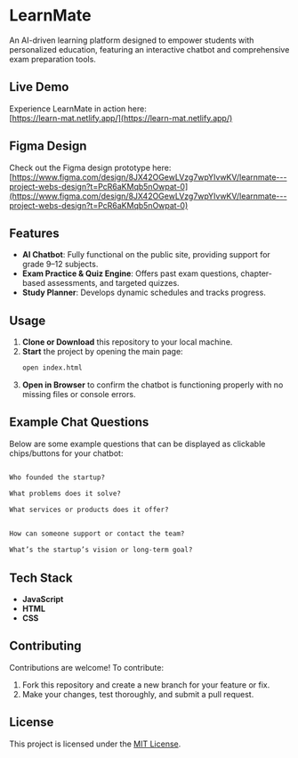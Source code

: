 # LearnMate

An AI-driven learning platform designed to empower students with personalized education, featuring an interactive chatbot and comprehensive exam preparation tools.

## Live Demo
Experience LearnMate in action here:  
[https://learn-mat.netlify.app/](https://learn-mat.netlify.app/)

## Figma Design
Check out the Figma design prototype here:  
[https://www.figma.com/design/8JX42OGewLVzg7wpYIvwKV/learnmate---project-webs-design?t=PcR6aKMqb5nOwpat-0](https://www.figma.com/design/8JX42OGewLVzg7wpYIvwKV/learnmate---project-webs-design?t=PcR6aKMqb5nOwpat-0)

## Features
- **AI Chatbot**: Fully functional on the public site, providing support for grade 9–12 subjects.  
- **Exam Practice & Quiz Engine**: Offers past exam questions, chapter-based assessments, and targeted quizzes.  
- **Study Planner**: Develops dynamic schedules and tracks progress.

## Usage
1. **Clone or Download** this repository to your local machine.  
2. **Start** the project by opening the main page:
   ```bash
   open index.html
   ```
3. **Open in Browser** to confirm the chatbot is functioning properly with no missing files or console errors.

## Example Chat Questions
Below are some example questions that can be displayed as clickable chips/buttons for your chatbot:
```html

Who founded the startup?

What problems does it solve?

What services or products does it offer?
 

How can someone support or contact the team?

What’s the startup’s vision or long-term goal?


```

## Tech Stack
- **JavaScript**  
- **HTML**  
- **CSS**

## Contributing
Contributions are welcome! To contribute:
1. Fork this repository and create a new branch for your feature or fix.
2. Make your changes, test thoroughly, and submit a pull request.

## License
This project is licensed under the [MIT License](LICENSE).
